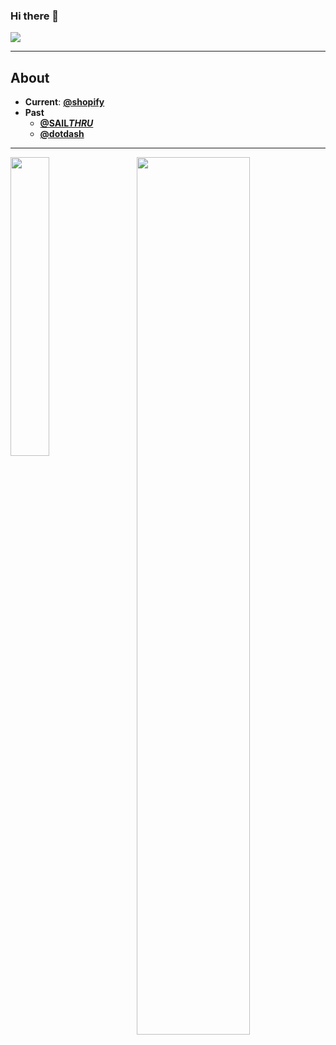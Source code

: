 ### Hi there 👋
[![](https://img.shields.io/badge/LinkedIn-brandonwong-blue)](https://www.linkedin.com/in/brandonwong/)

-----------------------------------------------------------------------------------------------------------------------------------------------------------------
## About
- **Current**: **[@shopify](https://github.com/shopify)**
- **Past**
  -   **[@SAIL***THRU***](https://github.com/sailthru)**
  -   **[@dotdash](https://github.com/Dotdashcom)**
-----------------------------------------------------------------------------------------------------------------------------------------------------------------
<div>
  <img align="left" width="35%" height="35%" src="https://github-readme-stats.vercel.app/api/top-langs/?username=brndnwng&layout=compact&count_private=true">
  <img align="right" width="60%" height="60%" src="https://github-readme-stats.vercel.app/api?username=brndnwng&show_icons=true&count_private=true">
</div>
